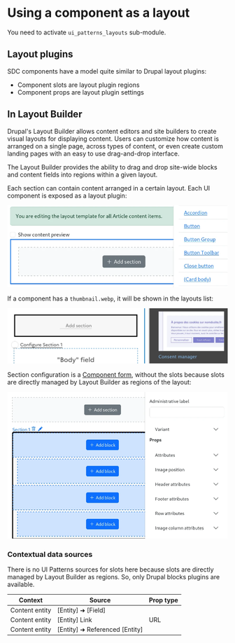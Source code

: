 # Using a component as a layout

You need to activate `ui_patterns_layouts` sub-module.

## Layout plugins

SDC components have a model quite similar to Drupal layout plugins:

- Component slots are layout plugin regions
- Component props are layout plugin settings

## In Layout Builder

Drupal's Layout Builder allows content editors and site builders to create visual layouts for displaying content. Users can customize how content is arranged on a single page, across types of content, or even create custom landing pages with an easy to use drag-and-drop interface.

The Layout Builder provides the ability to drag and drop site-wide blocks and content fields into regions within a given layout.

Each section can contain content arranged in a certain layout. Each UI component is exposed as a layout plugin:

![](images/layout-1.webp)

If a component has a `thumbnail.webp`, it will be shown in the layouts list:

![](images/layout-3.webp)

Section configuration is a [Component form](3.0-component-form.md), without the slots because slots are directly managed by Layout Builder as regions of the layout:

![](images/layout-2.webp)

### Contextual data sources

There is no UI Patterns sources for slots here because slots are directly managed by Layout Builder as regions. So, only Drupal blocks plugins are available.

| Context        | Source                         | Prop type |
| -------------- | ------------------------------ | --------- |
| Content entity | [Entity] ➜ [Field]             |           |
| Content entity | [Entity] Link                  | URL       |
| Content entity | [Entity] ➜ Referenced [Entity] |           |
